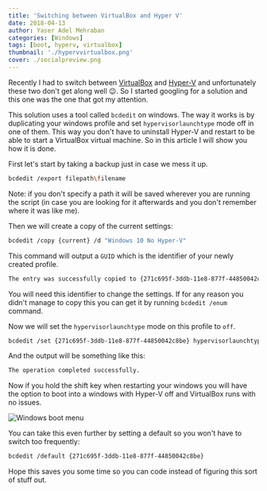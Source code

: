 ```yaml
---
title: 'Switching between VirtualBox and Hyper V'
date: 2018-04-13
author: Yaser Adel Mehraban
categories: [Windows]
tags: [boot, hyperv, virtualbox]
thumbnail: './hypervvirtualbox.png'
cover: ./socialpreview.png
---
```


Recently I had to switch between [VirtualBox](https://www.virtualbox.org/) and [Hyper-V](https://en.wikipedia.org/wiki/Hyper-V) and unfortunately these two don't get along well 😉. So I started googling for a solution and this one was the one that got my attention.

<!--more-->

This solution uses a tool called `bcdedit` on windows. The way it works is by duplicating your windows profile and set `hypervisorlaunchtype` mode off in one of them. This way you don't have to uninstall Hyper-V and restart to be able to start a VirtualBox virtual machine. So in this article I will show you how it is done.

First let's start by taking a backup just in case we mess it up.

```bash
bcdedit /export filepath\filename
```

Note: if you don't specify a path it will be saved wherever you are running the script (in case you are looking for it afterwards and you don't remember where it was like me).

Then we will create a copy of the current settings:

```bash
bcdedit /copy {current} /d "Windows 10 No Hyper-V"
```

This command will output a `GUID` which is the identifier of your newly created profile.

```bash
The entry was successfully copied to {271c695f-3ddb-11e8-877f-44850042c8be}.
```

You will need this identifier to change the settings. If for any reason you didn't manage to copy this you can get it by running `bcdedit /enum` command.

Now we will set the `hypervisorlaunchtype` mode on this profile to `off`.

```bash
bcdedit /set {271c695f-3ddb-11e8-877f-44850042c8be} hypervisorlaunchtype off
```

And the output will be something like this:

```bash
The operation completed successfully.
```

Now if you hold the shift key when restarting your windows you will have the option to boot into a windows with Hyper-V off and VirtualBox runs with no issues.

![Windows boot menu](./windowsboot.gif)

You can take this even further by setting a default so you won't have to switch too frequently:

```bash
bcdedit /default {271c695f-3ddb-11e8-877f-44850042c8be}
```

Hope this saves you some time so you can code instead of figuring this sort of stuff out.
